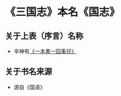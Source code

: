 # 《三国志》本名《国志》

## 关于上表（序言）名称
- 辛神有[《一本書一回事兒》](https://mp.weixin.qq.com/s/G3nq7XQ1gosZSxeTdVSWew)

## 关于书名来源
- 源自《国语》